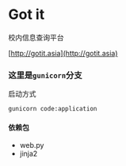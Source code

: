 Got it
=========
校内信息查询平台  

[http://gotit.asia](http://gotit.asia)

### 这里是`gunicorn`分支

启动方式

    gunicorn code:application

#### 依赖包

+ web.py
+ jinja2 
